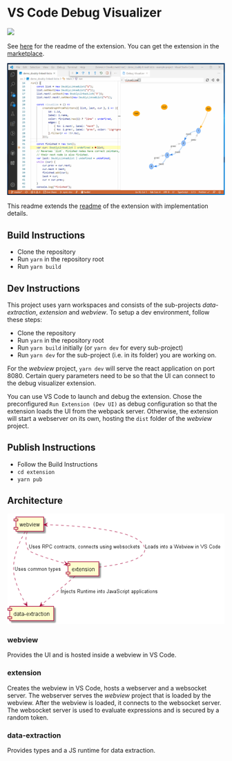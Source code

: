 # VS Code Debug Visualizer

[![](https://img.shields.io/twitter/follow/hediet_dev.svg?style=social)](https://twitter.com/intent/follow?screen_name=hediet_dev)

See [here](./extension/README.md) for the readme of the extension.
You can get the extension in the [marketplace](https://marketplace.visualstudio.com/items?itemName=hediet.debug-visualizer).

![](./docs/doubly-linked-list-reverse-demo.gif)

This readme extends the [readme](./extension/README.md) of the extension with implementation details.

## Build Instructions

-   Clone the repository
-   Run `yarn` in the repository root
-   Run `yarn build`

## Dev Instructions

This project uses yarn workspaces and consists of the sub-projects _data-extraction_, _extension_ and _webview_.
To setup a dev environment, follow these steps:

-   Clone the repository
-   Run `yarn` in the repository root
-   Run `yarn build` initially (or `yarn dev` for every sub-project)
-   Run `yarn dev` for the sub-project (i.e. in its folder) you are working on.

For the _webview_ project, `yarn dev` will serve the react application on port 8080.
Certain query parameters need to be so that the UI can connect to the debug visualizer extension.

You can use VS Code to launch and debug the extension.
Chose the preconfigured `Run Extension (Dev UI)` as debug configuration
so that the extension loads the UI from the webpack server.
Otherwise, the extension will start a webserver on its own, hosting the `dist` folder of the _webview_ project.

## Publish Instructions

-   Follow the Build Instructions
-   `cd extension`
-   `yarn pub`

## Architecture

![](./docs/exported/main/Main.png)

### webview

Provides the UI and is hosted inside a webview in VS Code.

### extension

Creates the webview in VS Code, hosts a webserver and a websocket server.
The webserver serves the _webview_ project that is loaded by the webview.
After the webview is loaded, it connects to the websocket server.
The websocket server is used to evaluate expressions and is secured by a random token.

### data-extraction

Provides types and a JS runtime for data extraction.
